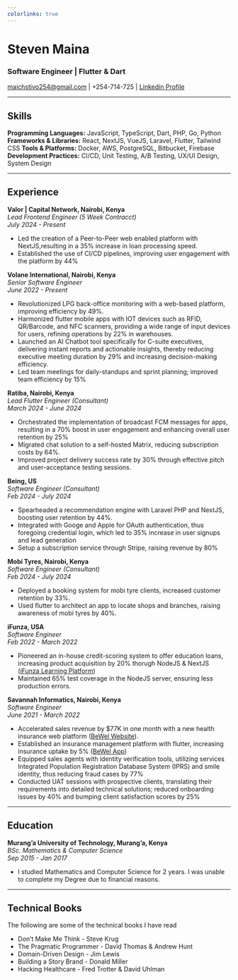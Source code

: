 ```yaml
---
colorlinks: true
---
```


# Steven Maina

### Software Engineer | Flutter & Dart

maichstivo254@gmail.com | +254-714-725 | [Linkedin Profile](https://www.linkedin.com/in/maina-steven/)

---

## Skills

**Programming Languages:** JavaScript, TypeScript, Dart, PHP, Go, Python
**Frameworks & Libraries:** React, NextJS, VueJS, Laravel, Flutter, Tailwind CSS
**Tools & Platforms:** Docker, AWS, PostgreSQL, Bitbucket, Firebase
**Development Practices:** CI/CD, Unit Testing, A/B Testing, UX/UI Design, System Design

---

## Experience

**Valor | Capital Network, Nairobi, Kenya**  
_Lead Frontend Engineer (5 Week Contracct)_  
_July 2024 - Present_

- Led the creation of a Peer-to-Peer web enabled platform with NextJS,resulting in a 35% increase in loan processing speed.
- Established the use of CI/CD pipelines, improving user engagement with the platform by 44%

**Volane International, Nairobi, Kenya**  
_Senior Software Engineer_  
_June 2022 - Present_

- Revolutionized LPG back-office monitoring with a web-based platform, improving efficiency by 49%.
- Harmonized flutter mobile apps with IOT devices such as RFID, QR/Barcode, and NFC scanners, providing a
  wide range of input devices for users, refining operations by 22% in warehouses.
- Launched an AI Chatbot tool specifically for C-suite executives, delivering instant reports and
  actionable insights, thereby reducing executive meeting duration by 29% and increasing decision-making
  efficiency.
- Led team meetings for daily-standups and sprint planning; improved team efficiency by 15%

**Ratiba, Nairobi, Kenya**  
_Lead Flutter Engineer (Consultant)_  
_March 2024 - June 2024_

- Orchestrated the implementation of broadcast FCM messages for apps, resulting in a 70% boost in user engagement and enhancing overall user retention by 25%
- Migrated chat solution to a self-hosted Matrix, reducing subscription costs by 64%.
- Improved project delivery success rate by 30% through effective pitch and user-acceptance testing sessions.

**Being, US**  
_Software Engineer (Consultant)_  
_Feb 2024 - July 2024_

- Spearheaded a recommendation engine with Laravel PHP and NextJS, boosting user retention by 44%.
- Integrated with Googe and Apple for OAuth authentication, thus foregoing credential login, which led to 35%
  increase in user signups and lead generation
- Setup a subscription service through Stripe, raising revenue by 80%

**Mobi Tyres, Nairobi, Kenya**  
_Software Engineer (Consultant)_  
_Feb 2024 - July 2024_

- Deployed a booking system for mobi tyre clients, increased customer retention by 33%.
- Used flutter to architect an app to locate shops and branches, raising awareness of mobi tyres by 40%.

**iFunza, USA**  
_Software Engineer_  
_Feb 2022 - March 2022_

- Pioneered an in-house credit-scoring system to offer education loans, increasing product acquisition by 20% thorugh NodeJS & NextJS ([iFunza Learning Platform](http://ifunza.com/))
- Maintained 65% test coverage in the NodeJS server, ensuring less production errors.

**Savannah Informatics, Nairobi, Kenya**  
_Software Engineer_  
_June 2021 - March 2022_

- Accelerated sales revenue by $77K in one month with a new health insurance web platform ([BeWel Website](https://bewell.co.ke/)).
- Established an insurance management platform with flutter, increasing insurance uptake by 5% ([BeWel App](https://play.google.com/store/apps/details?id=com.savannah.bewell))
- Equipped sales agents with identity verification tools, utilizing services Integrated Population Registration
  Database System (IPRS) and smile identity, thus reducing fraud cases by 77%
- Conducted UAT sessions with prospective clients, translating their requirements into detailed technical solutions; reduced onboarding issues by 40% and bumping client satisfaction scores by 25%

---

## Education

**Murang’a University of Technology, Murang’a, Kenya**  
_BSc. Mathematics & Computer Science_  
_Sep 2015 - Jan 2017_

- I studied Mathematics and Computer Science for 2 years. I was unable to complete my Degree due to financial
  reasons.

---

## Technical Books

The following are some of the technical books I have read

- Don’t Make Me Think - Steve Krug
- The Pragmatic Programmer - David Thomas & Andrew Hunt
- Domain-Driven Design - Jim Lewis
- Building a Story Brand - Donald Miller
- Hacking Healthcare - Fred Trotter & David Uhlman
